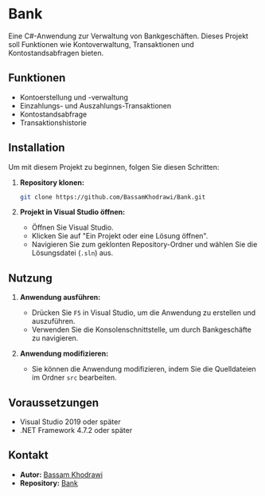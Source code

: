 # Bank

Eine C#-Anwendung zur Verwaltung von Bankgeschäften. Dieses Projekt soll Funktionen wie Kontoverwaltung, Transaktionen und Kontostandsabfragen bieten.

## Funktionen

- Kontoerstellung und -verwaltung
- Einzahlungs- und Auszahlungs-Transaktionen
- Kontostandsabfrage
- Transaktionshistorie

## Installation

Um mit diesem Projekt zu beginnen, folgen Sie diesen Schritten:

1. **Repository klonen:**
    ```bash
    git clone https://github.com/BassamKhodrawi/Bank.git
    ```

2. **Projekt in Visual Studio öffnen:**
    - Öffnen Sie Visual Studio.
    - Klicken Sie auf "Ein Projekt oder eine Lösung öffnen".
    - Navigieren Sie zum geklonten Repository-Ordner und wählen Sie die Lösungsdatei (`.sln`) aus.

## Nutzung

1. **Anwendung ausführen:**
    - Drücken Sie `F5` in Visual Studio, um die Anwendung zu erstellen und auszuführen.
    - Verwenden Sie die Konsolenschnittstelle, um durch Bankgeschäfte zu navigieren.

2. **Anwendung modifizieren:**
    - Sie können die Anwendung modifizieren, indem Sie die Quelldateien im Ordner `src` bearbeiten.

## Voraussetzungen

- Visual Studio 2019 oder später
- .NET Framework 4.7.2 oder später


## Kontakt

- **Autor:** [Bassam Khodrawi](https://github.com/BassamKhodrawi)
- **Repository:** [Bank](https://github.com/BassamKhodrawi/Bank)
